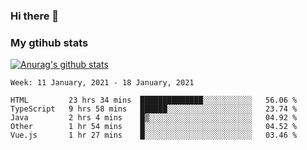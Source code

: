 ### Hi there 👋

### My gtihub stats

[![Anurag's github stats](https://github-readme-stats.vercel.app/api?username=gaozhidong)](https://github.com/gaozhidong/github-readme-stats)

<!--START_SECTION:waka-->
```text
Week: 11 January, 2021 - 18 January, 2021

HTML         23 hrs 34 mins  ██████████████░░░░░░░░░░░   56.06 % 
TypeScript   9 hrs 58 mins   ██████░░░░░░░░░░░░░░░░░░░   23.74 % 
Java         2 hrs 4 mins    █▒░░░░░░░░░░░░░░░░░░░░░░░   04.92 % 
Other        1 hr 54 mins    █░░░░░░░░░░░░░░░░░░░░░░░░   04.52 % 
Vue.js       1 hr 27 mins    █░░░░░░░░░░░░░░░░░░░░░░░░   03.46 % 
```
<!--END_SECTION:waka-->